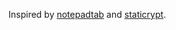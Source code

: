 Inspired by [notepadtab](https://github.com/revolter/notepadtab.com) and
[staticrypt](https://github.com/robinmoisson/staticrypt).
